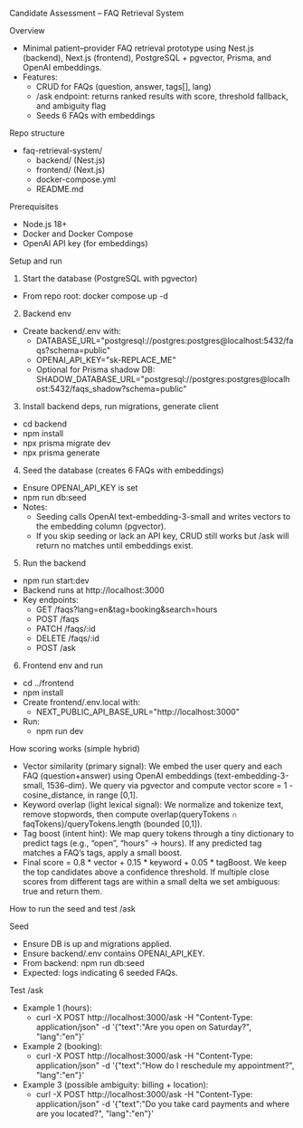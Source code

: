 Candidate Assessment – FAQ Retrieval System

Overview
- Minimal patient–provider FAQ retrieval prototype using Nest.js (backend), Next.js (frontend), PostgreSQL + pgvector, Prisma, and OpenAI embeddings.
- Features:
  - CRUD for FAQs (question, answer, tags[], lang)
  - /ask endpoint: returns ranked results with score, threshold fallback, and ambiguity flag
  - Seeds 6 FAQs with embeddings

Repo structure
- faq-retrieval-system/
  - backend/ (Nest.js)
  - frontend/ (Next.js)
  - docker-compose.yml
  - README.md

Prerequisites
- Node.js 18+
- Docker and Docker Compose
- OpenAI API key (for embeddings)

Setup and run

1) Start the database (PostgreSQL with pgvector)
- From repo root: docker compose up -d

2) Backend env
- Create backend/.env with:
  - DATABASE_URL="postgresql://postgres:postgres@localhost:5432/faqs?schema=public"
  - OPENAI_API_KEY="sk-REPLACE_ME"
  - Optional for Prisma shadow DB: SHADOW_DATABASE_URL="postgresql://postgres:postgres@localhost:5432/faqs_shadow?schema=public"

3) Install backend deps, run migrations, generate client
- cd backend
- npm install
- npx prisma migrate dev
- npx prisma generate

4) Seed the database (creates 6 FAQs with embeddings)
- Ensure OPENAI_API_KEY is set
- npm run db:seed
- Notes:
  - Seeding calls OpenAI text-embedding-3-small and writes vectors to the embedding column (pgvector).
  - If you skip seeding or lack an API key, CRUD still works but /ask will return no matches until embeddings exist.

5) Run the backend
- npm run start:dev
- Backend runs at http://localhost:3000
- Key endpoints:
  - GET /faqs?lang=en&tag=booking&search=hours
  - POST /faqs
  - PATCH /faqs/:id
  - DELETE /faqs/:id
  - POST /ask

6) Frontend env and run
- cd ../frontend
- npm install
- Create frontend/.env.local with:
  - NEXT_PUBLIC_API_BASE_URL="http://localhost:3000"
- Run:
  - npm run dev

How scoring works (simple hybrid)
- Vector similarity (primary signal): We embed the user query and each FAQ (question+answer) using OpenAI embeddings (text-embedding-3-small, 1536-dim). We query via pgvector and compute vector score = 1 - cosine_distance, in range [0,1].
- Keyword overlap (light lexical signal): We normalize and tokenize text, remove stopwords, then compute overlap(queryTokens ∩ faqTokens)/queryTokens.length (bounded [0,1]).
- Tag boost (intent hint): We map query tokens through a tiny dictionary to predict tags (e.g., “open”, “hours” -> hours). If any predicted tag matches a FAQ’s tags, apply a small boost.
- Final score = 0.8 * vector + 0.15 * keyword + 0.05 * tagBoost. We keep the top candidates above a confidence threshold. If multiple close scores from different tags are within a small delta we set ambiguous: true and return them.

How to run the seed and test /ask

Seed
- Ensure DB is up and migrations applied.
- Ensure backend/.env contains OPENAI_API_KEY.
- From backend: npm run db:seed
- Expected: logs indicating 6 seeded FAQs.

Test /ask
- Example 1 (hours):
  - curl -X POST http://localhost:3000/ask -H "Content-Type: application/json" -d '{"text":"Are you open on Saturday?", "lang":"en"}'
- Example 2 (booking):
  - curl -X POST http://localhost:3000/ask -H "Content-Type: application/json" -d '{"text":"How do I reschedule my appointment?", "lang":"en"}'
- Example 3 (possible ambiguity: billing + location):
  - curl -X POST http://localhost:3000/ask -H "Content-Type: application/json" -d '{"text":"Do you take card payments and where are you located?", "lang":"en"}'
